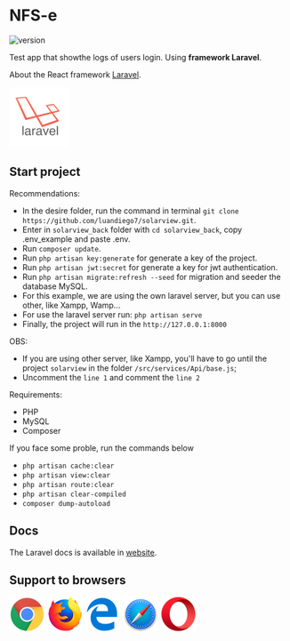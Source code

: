 # NFS-e

![version](https://img.shields.io/badge/version-7.29-blue.svg)

Test app that showthe logs of users login. Using **framework Laravel**.

About the React framework [Laravel](https://laravel.com).

![](public/images/readme/version/laravel.png)

## Start project

Recommendations:

- In the desire folder, run the command in terminal `git clone https://github.com/luandiego7/solarview.git`.
- Enter in `solarview_back` folder with `cd solarview_back`, copy .env_example and paste .env.
- Run `composer update`.
- Run `php artisan key:generate` for generate a key of the project.
- Run `php artisan jwt:secret` for generate a key for jwt authentication.
- Run `php artisan migrate:refresh --seed` for migration and seeder the database MySQL.
- For this example, we are using the own laravel server, but you can use other, like Xampp, Wamp...
- For use the laravel server run: `php artisan serve`
- Finally, the project will run in the `http://127.0.0.1:8000`

OBS:

- If you are using other server, like Xampp, you'll have to go until the project `solarview` in the folder `/src/services/Api/base.js`;
- Uncomment the `line 1` and comment the `line 2`

Requirements:

- PHP
- MySQL
- Composer

If you face some proble, run the commands below

- `php artisan cache:clear`
- `php artisan view:clear`
- `php artisan route:clear`
- `php artisan clear-compiled`
- `composer dump-autoload`

## Docs
The Laravel docs is available in [website](https://laravel.com/docs/).
## Support to browsers

![](public/images/readme/browsers/chrome.png)
![](public/images/readme/browsers/firefox.png)
![](public/images/readme/browsers/edge.png)
![](public/images/readme/browsers/safari.png)
![](public/images/readme/browsers/opera.png)
